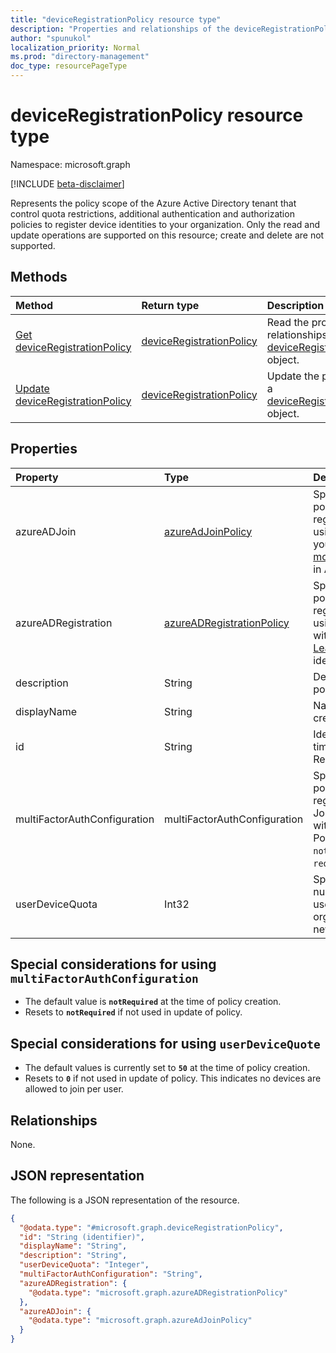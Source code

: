 ```yaml
---
title: "deviceRegistrationPolicy resource type"
description: "Properties and relationships of the deviceRegistrationPolicy resource"
author: "spunukol"
localization_priority: Normal
ms.prod: "directory-management"
doc_type: resourcePageType
---
```


# deviceRegistrationPolicy resource type

Namespace: microsoft.graph

[!INCLUDE [beta-disclaimer](../../includes/beta-disclaimer.md)]

Represents the policy scope of the Azure Active Directory tenant that control quota restrictions, additional authentication and authorization policies to register device identities to your organization. Only the read and update operations are supported on this resource; create and delete are not supported.

## Methods
|Method|Return type|Description|
|:---|:---|:---|
|[Get deviceRegistrationPolicy](../api/deviceregistrationpolicy-get.md)|[deviceRegistrationPolicy](../resources/deviceregistrationpolicy.md)|Read the properties and relationships of a [deviceRegistrationPolicy](../resources/deviceregistrationpolicy.md) object.|
|[Update deviceRegistrationPolicy](../api/deviceregistrationpolicy-update.md)|[deviceRegistrationPolicy](../resources/deviceregistrationpolicy.md)|Update the properties of a [deviceRegistrationPolicy](../resources/deviceregistrationpolicy.md) object.|

## Properties
|Property|Type|Description|
|:---|:---|:---|
|azureADJoin|[azureAdJoinPolicy](../resources/azureadjoinpolicy.md)|Specifies the authorization policy for controlling registration of new devices using Azure AD Join within your organization. [Learn more](https://docs.microsoft.com/azure/active-directory/devices/overview) about device identities in Azure AD.|
|azureADRegistration|[azureADRegistrationPolicy](../resources/azureadregistrationpolicy.md)|Specifies the authorization policy for controlling registration of new devices using Azure AD registered within your organization. [Learn more](https://docs.microsoft.com/azure/active-directory/devices/overview) about device identities in Azure AD.|
|description|String|Description at the time of policy creation. Read-only.|
|displayName|String|Name at the time of policy creation. Read-only.|
|id|String| Identifier of the policy at the time of policy creation. Read-only.|
|multiFactorAuthConfiguration|multiFactorAuthConfiguration|Specifies the authentication policy for a user to complete registration using Azure AD Join or Azure AD registered within your organization. Possible values are: `notRequired`, `required`,`unknownFutureValue`.|
|userDeviceQuota|Int32|Specifies the maximum number of devices that a user can have within your organization before blocking new device registrations.|

## Special considerations for using `multiFactorAuthConfiguration`
* The default value is **`notRequired`** at the time of policy creation.
* Resets to **`notRequired`** if not used in update of policy.

## Special considerations for using `userDeviceQuote`
* The default values is currently set to **`50`** at the time of policy creation.
* Resets to **`0`** if not used in update of policy. This indicates no devices are allowed to join per user.

## Relationships
None.

## JSON representation
The following is a JSON representation of the resource.
<!-- {
  "blockType": "resource",
  "keyProperty": "id",
  "@odata.type": "microsoft.graph.deviceRegistrationPolicy",
  "openType": false
}
-->
``` json
{
  "@odata.type": "#microsoft.graph.deviceRegistrationPolicy",
  "id": "String (identifier)",
  "displayName": "String",
  "description": "String",
  "userDeviceQuota": "Integer",
  "multiFactorAuthConfiguration": "String",
  "azureADRegistration": {
    "@odata.type": "microsoft.graph.azureADRegistrationPolicy"
  },
  "azureADJoin": {
    "@odata.type": "microsoft.graph.azureAdJoinPolicy"
  }
}
```

